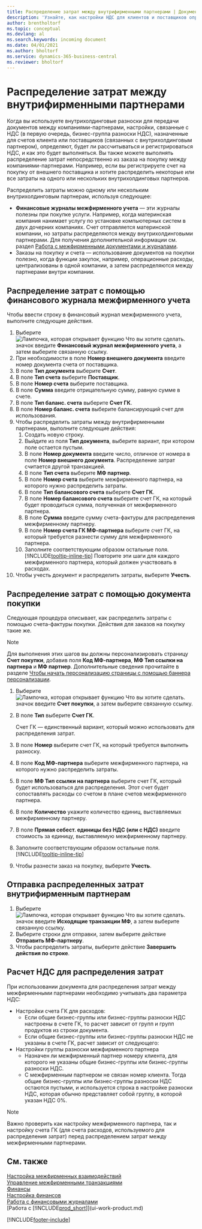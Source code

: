```yaml
---
title: Распределение затрат между внутрифирменными партнерами | Документация Microsoft
description: 'Узнайте, как настройки НДС для клиентов и поставщиков определяют, рассчитывается ли НДС и как он рассчитывается.'
author: brentholtorf
ms.topic: conceptual
ms.devlang: al
ms.search.keywords: incoming document
ms.date: 04/01/2021
ms.author: bholtorf
ms.service: dynamics-365-business-central
ms.reviewer: bholtorf
---
```

# Распределение затрат между внутрифирменными партнерами
Когда вы используете внутрихолдинговые разноски для передачи документов между компаниями-партнерами, настройки, связанные с НДС (в первую очередь, бизнес-группа разноски НДС), назначенные для счетов клиента или поставщиков (связанных с внутрихолдинговым партнером), определяют, будет ли рассчитываться и регистрироваться НДС, и как это будет выполняться. Вы также можете выполнять распределение затрат непосредственно из заказа на покупку между компаниями-партнерами. Например, если вы регистрируете счет на покупку от внешнего поставщика и хотите распределить некоторые или все затраты на одного или нескольких внутрихолдинговых партнеров.

Распределить затраты можно одному или нескольким внутрихолдинговым партнерам, используя следующее:

* **Финансовые журналы межфирменного учета** — эти журналы полезны при покупке услуги. Например, когда материнская компания нанимает услугу по установке компьютерных систем в двух дочерних компаниях. Счет отправляется материнской компании, но затраты распределяются между внутрихолдинговыми партнерами. Для получения дополнительной информации см. раздел [Работа с межфирменными документами и журналами](intercompany-how-work-documents-journals.md).
* Заказы на покупку и счета — использование документов на покупки полезно, когда функции закупок, например, операционные расходы, централизованы в одной компании, а затем распределяются между партнерами внутри компании.

## Распределение затрат с помощью финансового журнала межфирменного учета
Чтобы ввести строку в финансовый журнал межфирменного учета, выполните следующие действия. 

1. Выберите ![Лампочка, которая открывает функцию Что вы хотите сделать.](media/ui-search/search_small.png "Что вы хотите сделать") значок введите **Финансовый журнал межфирменного учета**, а затем выберите связанную ссылку.
2. При необходимости в поле **Номер внешнего документа** введите номер документа счета от поставщика.
3. В поле **Тип документа** выберите **Счет**.
4. В поле **Тип счета** выберите **Поставщик**.
5. В поле **Номер счета** выберите поставщика.
6. В поле **Сумма** введите отрицательную сумму, равную сумме в счете.
7. В поле **Тип баланс. счета** выберите **Счет ГК**.
8. В поле **Номер баланс. счета** выберите балансирующий счет для использования.
9. Чтобы распределить затраты между внутрифирменными партнерами, выполните следующие действия:
   1. Создать новую строку.
   2. Выйдите из поля **Тип документа**, выберите вариант, при котором поле остается пустым.
   3. В поле **Номер документа** введите число, отличное от номера в поле **Номер внешнего документа**. Распределение затрат считается другой транзакцией.
   4. В поле **Тип счета** выберите **МФ партнер**.
   5. В поле **Номер счета** выберите межфирменного партнера, на которого нужно распределить затраты.
   6. В поле **Тип балансового счета** выберите **Счет ГК**.
   7. В поле **Номер балансового счета** выберите счет ГК, на который будет проводиться сумма, полученная от межфирменного партнера.
   1. В поле **Сумма** введите сумму счета-фактуры для распределения межфирменному партнеру.
   1. В поле **Номер счета ГК МФ-партнера** выберите счет ГК, на который требуется разнести сумму для межфирменного партнера. 
   1. Заполните соответствующим образом остальные поля. [!INCLUDE[tooltip-inline-tip](includes/tooltip-inline-tip_md.md)] Повторите эти шаги для каждого межфирменного партнера, который должен участвовать в расходах.
1. Чтобы учесть документ и распределить затраты, выберите **Учесть**.  

## Распределение затрат с помощью документа покупки
Следующая процедура описывает, как распределить затраты с помощью счета-фактуры покупки. Действия для заказов на покупку такие же.

> [!NOTE]
> Для выполнения этих шагов вы должны персонализировать страницу **Счет покупки**, добавив поля **Код МФ-партнера**, **МФ Тип ссылки на партнера** и **МФ партнер**. Дополнительные сведения прочитайте в разделе [Чтобы начать персонализацию страницы с помощью баннера персонализации](ui-personalization-user.md#start-personalizing-by-using-the-personalization-mode).

1. Выберите ![Лампочка, которая открывает функцию Что вы хотите сделать.](media/ui-search/search_small.png "Что вы хотите сделать") значок введите **Счет покупки**, а затем выберите связанную ссылку.
2. В поле **Тип** выберите **Счет ГК**.
   
   Счет ГК — единственный вариант, который можно использовать для распределения затрат.  
1. В поле **Номер** выберите счет ГК, на который требуется выполнить разноску.
1. В поле **Код МФ-партнера** выберите межфирменного партнера, на которого нужно распределить затраты.
1. В поле **МФ Тип ссылки на партнера** выберите счет ГК, который будет использоваться для распределения. Этот счет будет сопоставлять расходы со счетом в плане счетов межфирменного партнера.
1. В поле **Количество** укажите количество единиц, выставляемых межфирменному партнеру.
1. В поле **Прямая себест. единицы без НДС (или с НДС)** введите стоимость за единицу, выставляемую межфирменному партнеру.
1. Заполните соответствующим образом остальные поля. [!INCLUDE[tooltip-inline-tip](includes/tooltip-inline-tip_md.md)] 
1. Чтобы разнести заказ на покупку, выберите **Учесть**.

## Отправка распределенных затрат внутрифирменным партнерам
1. Выберите ![Лампочка, которая открывает функцию Что вы хотите сделать.](media/ui-search/search_small.png "Что вы хотите сделать") значок введите **Исходящие транзакции МФ**, а затем выберите связанную ссылку.
2. Выберите строки для отправки, затем выберите действие **Отправить МФ-партнеру**. 
3. Чтобы распределить затраты, выберите действие **Завершить действия по строке**.

## Расчет НДС для распределения затрат
При использовании документа для распределения затрат между межфирменными партнерами необходимо учитывать два параметра НДС: 
* Настройки счета ГК для расходов:
   * Если общие бизнес-группы или бизнес-группы разноски НДС настроены в счете ГК, то расчет зависит от групп и групп продуктов из строки документа.
   * Если общие бизнес-группы или бизнес-группы разноски НДС не указаны в счете ГК, расчет зависит от следующего:
* Настройки группы разноски межфирменного партнера
   * Назначен ли межфирменный партнер номеру клиента, для которого не указаны общие бизнес-группы или бизнес-группы разноски НДС.
   * С межфирменным партнером не связан номер клиента. Тогда общие бизнес-группы или бизнес-группы разноски НДС остаются пустыми, и используется строка в настройке разноски НДС, которая обычно представляет собой группу, в которой указан НДС 0%.

> [!NOTE]
> Важно проверить как настройку межфирменного партнера, так и настройку счета ГК (для счета расходов, используемого для распределения затрат) перед распределением затрат между межфирменными партнерами.

## См. также
[Настройка межфирменных взаимодействий](intercompany-how-setup.md)  
[Управление межфирменными транзакциями](intercompany-manage.md)  
[Финансы](finance.md)  
[Настройка финансов](finance-setup-finance.md)  
[Работа с финансовыми журналами](ui-work-general-journals.md)  
[Работа с [!INCLUDE[prod_short](includes/prod_short.md)]](ui-work-product.md)

[!INCLUDE[footer-include](includes/footer-banner.md)]